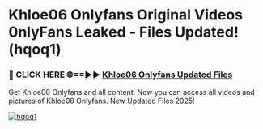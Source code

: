 # Khloe06 Onlyfans Original Videos 0nlyFans Leaked - Files Updated! (hqoq1)

<h3>🔴 CLICK HERE 🌐==►► <a href="https://tinyurl.com/ehrbuxhb" rel="nofollow">Khloe06 Onlyfans Updated Files</a></h3>

Get Khloe06 Onlyfans and all content. Now you can access all videos and pictures of Khloe06 Onlyfans. New Updated Files 2025!

[![hqoq1](https://i.imgur.com/lVYEuWS.gif)](https://tinyurl.com/ehrbuxhb)
